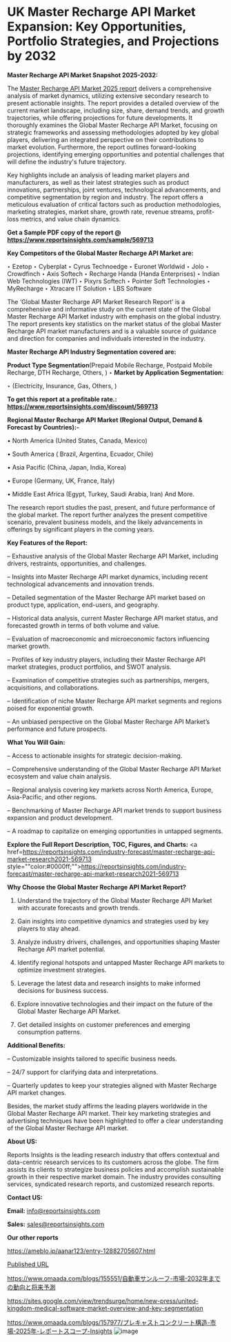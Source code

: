 # UK Master Recharge API Market Expansion: Key Opportunities, Portfolio Strategies, and Projections by 2032

<strong>Master Recharge API Market Snapshot 2025-2032:</strong>

The <a href=https://www.reportsinsights.com/sample/569713>Master Recharge API Market 2025 report</a> delivers a comprehensive analysis of market dynamics, utilizing extensive secondary research to present actionable insights. The report provides a detailed overview of the current market landscape, including size, share, demand trends, and growth trajectories, while offering projections for future developments. It thoroughly examines the Global Master Recharge API Market, focusing on strategic frameworks and assessing methodologies adopted by key global players, delivering an integrated perspective on their contributions to market evolution. Furthermore, the report outlines forward-looking projections, identifying emerging opportunities and potential challenges that will define the industry's future trajectory.

Key highlights include an analysis of leading market players and manufacturers, as well as their latest strategies such as product innovations, partnerships, joint ventures, technological advancements, and competitive segmentation by region and industry. The report offers a meticulous evaluation of critical factors such as production methodologies, marketing strategies, market share, growth rate, revenue streams, profit-loss metrics, and value chain dynamics.

<strong>Get a Sample PDF copy of the report @ <a href=https://www.reportsinsights.com/sample/569713 style=color:#0000ff;>https://www.reportsinsights.com/sample/569713</a></strong>

<strong>Key Competitors of the Global Master Recharge API Market are:</strong>

‣ Ezetop
‣ Cyberplat
‣ Cyrus Technoedge
‣ Euronet Worldwid
‣ Jolo
‣ Crowdfinch
‣ Axis Softech
‣ Recharge Handa (Handa Enterprises)
‣ Indian Web Technologies (IWT)
‣ Pixyrs Softech
‣ Pointer Soft Technologies
‣ MyRecharge
‣ Xtracare IT Solution
‣ LBS Software

The ‘Global Master Recharge API Market Research Report’ is a comprehensive and informative study on the current state of the Global Master Recharge API Market industry with emphasis on the global industry. The report presents key statistics on the market status of the global Master Recharge API market manufacturers and is a valuable source of guidance and direction for companies and individuals interested in the industry.

<strong>Master Recharge API Industry Segmentation covered are:</strong>

<strong>Product Type Segmentation</strong>(Prepaid Mobile Recharge, Postpaid Mobile Recharge, DTH Recharge, Others, )
‣ 
<strong>Market by Application Segmentation:</strong>

‣ (Electricity, Insurance, Gas, Others, )

<strong>To get this report at a profitable rate.: <a href=https://www.reportsinsights.com/discount/569713 style=color:#0000ff;>https://www.reportsinsights.com/discount/569713</a></strong>

<strong>Regional Master Recharge API Market (Regional Output, Demand &amp; Forecast by Countries):-</strong>

• North America (United States, Canada, Mexico)

• South America ( Brazil, Argentina, Ecuador, Chile)

• Asia Pacific (China, Japan, India, Korea)

• Europe (Germany, UK, France, Italy)

• Middle East Africa (Egypt, Turkey, Saudi Arabia, Iran) And More.

The research report studies the past, present, and future performance of the global market. The report further analyzes the present competitive scenario, prevalent business models, and the likely advancements in offerings by significant players in the coming years.

<strong>Key Features of the Report:</strong>

– Exhaustive analysis of the Global Master Recharge API Market, including drivers, restraints, opportunities, and challenges.

– Insights into Master Recharge API market dynamics, including recent technological advancements and innovation trends.

– Detailed segmentation of the Master Recharge API market based on product type, application, end-users, and geography.

– Historical data analysis, current Master Recharge API market status, and forecasted growth in terms of both volume and value.

– Evaluation of macroeconomic and microeconomic factors influencing market growth.

– Profiles of key industry players, including their Master Recharge API market strategies, product portfolios, and SWOT analysis.

– Examination of competitive strategies such as partnerships, mergers, acquisitions, and collaborations.

– Identification of niche Master Recharge API market segments and regions poised for exponential growth.

– An unbiased perspective on the Global Master Recharge API Market’s performance and future prospects.

<strong>What You Will Gain:</strong>

– Access to actionable insights for strategic decision-making.

– Comprehensive understanding of the Global Master Recharge API Market ecosystem and value chain analysis.

– Regional analysis covering key markets across North America, Europe, Asia-Pacific, and other regions.

– Benchmarking of Master Recharge API market trends to support business expansion and product development.

– A roadmap to capitalize on emerging opportunities in untapped segments.

<strong>Explore the Full Report Description, TOC, Figures, and Charts:</strong>
<a href=https://reportsinsights.com/industry-forecast/master-recharge-api-market-research2021-569713 style=""color:#0000ff;"">https://reportsinsights.com/industry-forecast/master-recharge-api-market-research2021-569713</a>

<strong>Why Choose the Global Master Recharge API Market Report?</strong>

1. Understand the trajectory of the Global Master Recharge API Market with accurate forecasts and growth trends.

2. Gain insights into competitive dynamics and strategies used by key players to stay ahead.

3. Analyze industry drivers, challenges, and opportunities shaping Master Recharge API market potential.

4. Identify regional hotspots and untapped Master Recharge API markets to optimize investment strategies.

5. Leverage the latest data and research insights to make informed decisions for business success.

6. Explore innovative technologies and their impact on the future of the Global Master Recharge API Market.

7. Get detailed insights on customer preferences and emerging consumption patterns.

<strong>Additional Benefits:</strong>

– Customizable insights tailored to specific business needs.

– 24/7 support for clarifying data and interpretations.

– Quarterly updates to keep your strategies aligned with Master Recharge API market changes.

Besides, the market study affirms the leading players worldwide in the Global Master Recharge API market. Their key marketing strategies and advertising techniques have been highlighted to offer a clear understanding of the Global Master Recharge API market.

<strong><strong>About US</strong>:</strong>

Reports Insights is the leading research industry that offers contextual and data-centric research services to its customers across the globe. The firm assists its clients to strategize business policies and accomplish sustainable growth in their respective market domain. The industry provides consulting services, syndicated research reports, and customized research reports.

<strong>Contact US:</strong>

<p class=><b>Email:</b> <a href=mailto:info@reportsinsights.com>info@reportsinsights.com</a></p>
<p class=><b>Sales:</b> <a href=mailto:sales@reportsinsights.com>sales@reportsinsights.com</a></p>

<strong>Our other reports</strong>

<a href=https://ameblo.jp/aanar123/entry-12882705607.html>https://ameblo.jp/aanar123/entry-12882705607.html</a>

<a href=Published URL>Published URL</a>

<a href=https://www.omaada.com/blogs/155551/自動車サンルーフ-市場-2032年までの動向と将来予測>https://www.omaada.com/blogs/155551/自動車サンルーフ-市場-2032年までの動向と将来予測</a>

<a href=https://sites.google.com/view/trendsurge/home/new-press/united-kingdom-medical-software-market-overview-and-key-segmentation>https://sites.google.com/view/trendsurge/home/new-press/united-kingdom-medical-software-market-overview-and-key-segmentation</a>

<a href=https://www.omaada.com/blogs/157977/プレキャストコンクリート構造-市場-2025年-レポートスコープ-Insights>https://www.omaada.com/blogs/157977/プレキャストコンクリート構造-市場-2025年-レポートスコープ-Insights</a>
![image](https://github.com/user-attachments/assets/d8228b63-95f5-4cc0-a5f6-8f5cc4585802)
